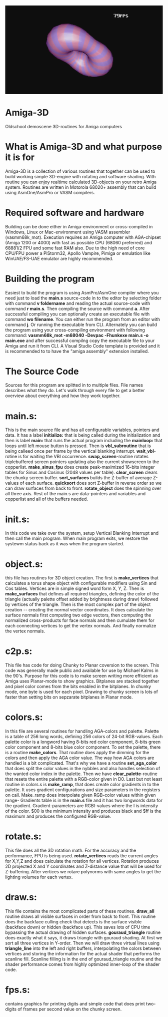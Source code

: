 ![alt text](image.png)

# Amiga-3D
Oldschool demoscene 3D-routines for Amiga computers

# What is Amiga-3D and what purpose it is for
Amiga-3D is a collection of various routines that together can be used to build working simple 3D-engine with rotating and software shading. With routine you can enjoy realtime calculated 3D-objects on your retro Amiga system.
Routines are written in Motorola 68020+ assembly that can build using AsmOne/AsmPro or VASM compilers.

# Required software and hardware
Building can be done either in Amiga-environment or cross-compiled in Windows, Linux or Mac-environment using VASM assembler (vasmm68k_mot).
Execution requires an Amiga computer with AGA-chipset (Amiga 1200 or 4000) with fast as possible CPU (68060 preferred) and 68881/2 FPU and some fast RAM also. Due to the high need of core CPU/FPU power a PiStorm32, Apollo Vampire, Pimiga or emulation like WinUAE/FS-UAE emulator are highly recommended.

# Building the program
Easiest to build the program is using AsmPro/AsmOne compiler where you need just to load the **main.s** source-code in to the editor by selecting folder with command **v foldername** and reading the actual source-code with command **r main.s**. Then compiling the source with command **a**. After successful compiling you can optionally create an executable file with command **wo filename**. You can either run the program from an editor with command **j**. Or running the executable from CLI.
Alternately you can build the program using your cross-compiling environment with following command:
**vasmm68k_mot -m68040 -Devpac -Fhunkexe main.s -o main.exe**
and after successful compilng copy the executable file to your Amiga and run it from CLI. A Visual Studio Code template is provided and it is recommended to to have the "amiga assembly" extension installed.

# The Source Code
Sources for this program are splitted in to multiple files. File names describes what they do.
Let's walk through every file to get a better overview about everything and how they work together.

# main.s:
This is the main source file and has all configurable variables, pointers and data. It has a label **initialize:** that is being called during the initialization and then is label **main:** that runs the actual program including the **mainloop:** that loops until left mouse button is pressed. Then is **vbl_subroutine** that is being calleed once per frame by the vertical blanking interrupt. **wait_vbl**-rotine is for waiting the VBI occurrence. **swap_screen**-routine rotates triplebuffered screen pointers updating also the current showscreen to the copperlist. **make_sinus_fpu** does create peak-maximized 16-bits integer tables for Sinus and Cosinus (2048 values per table). **clear_screen** clears the chunky screen buffer. **sort_surfaces** builds the Z-buffer of average Z-values of each surface. **quicksort** does sort Z-buffer in reverse order so we can draw surfaces from back to front. **rotate_object** does the spinning over all three axis. Rest of the main.s are data-pointers and variables and copperlist and all of the buffers needed.
# init.s:
In this code we take over the system, setup Vertical Blanking Interrupt and then call the main program. When main program exits, we restore the systewm status back as it was when the program started.
# object.s:
this file has routines for 3D object creation. The first is **make_vertices** that calculates a torus shape object with configurable modifiers
using Sin and Cos tables. Vertices are in simple signed word form X, Y, Z. Then is **make_surfaces** that defines all required triangles, defining the color of the triangle (actually palette offset added by brightness during draw) followed by vertices of the triangle. Then is the most complex part of the object creation -- creating the normal vector coordinates. It does calculate the surface normals first computing two edge vectors, then computing the normalized cross-products for face normals and then cumulate them for each connecting vertices to get the vertex normals. And finally normalize the vertex normals.
# c2p.s:
This file has code for doing Chunky to Planar coversion to the screen. This code was generally made public and available for use by Michael Kalms in the 90's. Purpose for this code is to make screen writing more efficient as Amiga uses Planar-mode to show graphics. Bitplanes are stacked together and pixel color comes from the bits enabled in the bitplanes. In chunky mode, one byte is used for each pixel. Drawing to chunky screen is lots of faster than setting bits on sepzarate bitplanes in Planar mode.
# colors.s:
In this file are several routines for handling AGA-colors and palette. Palette is a table of 256 long words, defining 256 colors of 24-bit RGB-values. Each palette color is a longword having 8-bits red color component, 8-bits green color component and 8-bits blue color component. To set the palette, there is a routine **make_colors**. That routine does apply the dimming for the colors and then apply the AGA color value. The way how AGA colors are handled is a bit complicated. That's why we have a routine **set_aga_color** that does split the color values in the nybbles and also handles selection of the wanted color index in the palette. Then we have **clear_palette**-routine that resets the entire palette with a RGB-color given in D0. Last but not least routine in colors.s is **make_ramp**, that does create color gradients in to the palette. It uses gradient configurations and size parameters in the registers on call. Make_ramp does interpolate given RGB-color values within given range- Gradients table is in the **main.s** file and it has two longwords data for the gradient. Gradient-parameters are RGBI-values where the I is intensity of the color. $00 is the minimum intensity and produces black and $ff is the maximum and produces the configured RGB-value.
# rotate.s:
This file does all the 3D rotation math. For the accuracy and the performance, FPU is being used. **rotate_vertices** reads the current angles for X,Y,Z and does calculate the rotation for all vertices. Rotation produces 2D projected X and Y coordinates and Z-distance value that will be used for Z-buffering. After vertices we rotare polynorms with same angles to get the lighting volumes for each vertex.
# draw.s:
This file contains the most complicated parts of these routines. **draw_all** routine draws all visible surfaces in order from back to front. This routine does the backface culling check that detects is the surface visible (backface down) or hidden (backface up). This saves lots of CPU time bypassing the actual drawing of hidden surfaces. **gouraud_triangle** routine does exactly what it says, it draws triangle with gouraud shading. At first we sort all three vertices in Y-order. Then we will draw three virtual lines using **triangle_line** into the left and right buffers, interpolating the colors between vertices and storing the information for the actual shader that performs the scanline fill. Scanline filling is in the end of gouraud_triangle routine and the shader performance comes from highly optimized inner-loop of the shader code.
# fps.s:
contains graphics for printing digits and simple code that does print two-digits of frames per second value on the chunky screen.
